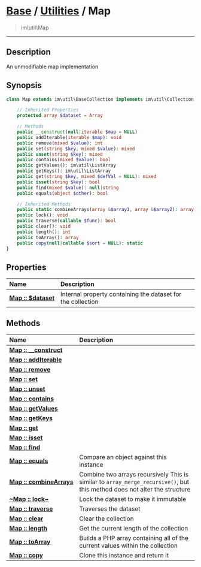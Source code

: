 # [Base](base.md) / [Utilities](util.md) / Map
 > im\util\Map
____

## Description
An unmodifiable map implementation

## Synopsis
```php
class Map extends im\util\BaseCollection implements im\util\Collection, Traversable, IteratorAggregate, im\util\MapArray, im\util\MutableStringMappedArray, im\util\ImmutableMappedArray, im\util\MutableMappedArray, im\util\ImmutableStringMappedArray {

    // Inherited Properties
    protected array $dataset = Array

    // Methods
    public __construct(null|iterable $map = NULL)
    public addIterable(iterable $map): void
    public remove(mixed $value): int
    public set(string $key, mixed $value): mixed
    public unset(string $key): mixed
    public contains(mixed $value): bool
    public getValues(): im\util\ListArray
    public getKeys(): im\util\ListArray
    public get(string $key, mixed $defVal = NULL): mixed
    public isset(string $key): bool
    public find(mixed $value): null|string
    public equals(object $other): bool

    // Inherited Methods
    public static combineArrays(array &$array1, array &$array2): array
    public lock(): void
    public traverse(callable $func): bool
    public clear(): void
    public length(): int
    public toArray(): array
    public copy(null|callable $sort = NULL): static
}
```

## Properties
| Name | Description |
| :--- | :---------- |
| [__Map&nbsp;::&nbsp;$dataset__](util-Map-var_dataset.md) | Internal property containing the dataset for the collection |

## Methods
| Name | Description |
| :--- | :---------- |
| [__Map&nbsp;::&nbsp;\_\_construct__](util-Map-__construct.md) |  |
| [__Map&nbsp;::&nbsp;addIterable__](util-Map-addIterable.md) |  |
| [__Map&nbsp;::&nbsp;remove__](util-Map-remove.md) |  |
| [__Map&nbsp;::&nbsp;set__](util-Map-set.md) |  |
| [__Map&nbsp;::&nbsp;unset__](util-Map-unset.md) |  |
| [__Map&nbsp;::&nbsp;contains__](util-Map-contains.md) |  |
| [__Map&nbsp;::&nbsp;getValues__](util-Map-getValues.md) |  |
| [__Map&nbsp;::&nbsp;getKeys__](util-Map-getKeys.md) |  |
| [__Map&nbsp;::&nbsp;get__](util-Map-get.md) |  |
| [__Map&nbsp;::&nbsp;isset__](util-Map-isset.md) |  |
| [__Map&nbsp;::&nbsp;find__](util-Map-find.md) |  |
| [__Map&nbsp;::&nbsp;equals__](util-Map-equals.md) | Compare an object against this instance |
| [__Map&nbsp;::&nbsp;combineArrays__](util-Map-combineArrays.md) | Combine two arrays recursively  This is similar to `array_merge_recursive()`, but this method does not alter the structure |
| [__~Map&nbsp;::&nbsp;lock~__](util-Map-lock.md) | Lock the dataset to make it immutable |
| [__Map&nbsp;::&nbsp;traverse__](util-Map-traverse.md) | Traverses the dataset |
| [__Map&nbsp;::&nbsp;clear__](util-Map-clear.md) | Clear the collection |
| [__Map&nbsp;::&nbsp;length__](util-Map-length.md) | Get the current length of the collection |
| [__Map&nbsp;::&nbsp;toArray__](util-Map-toArray.md) | Builds a PHP array containing all of the current values within the collection |
| [__Map&nbsp;::&nbsp;copy__](util-Map-copy.md) | Clone this instance and return it |
